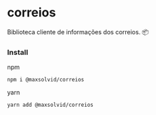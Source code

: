 # correios

Biblioteca cliente de informações dos correios. 📦

### Install

npm

```shell
npm i @maxsolvid/correios
```

yarn

```shell
yarn add @maxsolvid/correios
```
